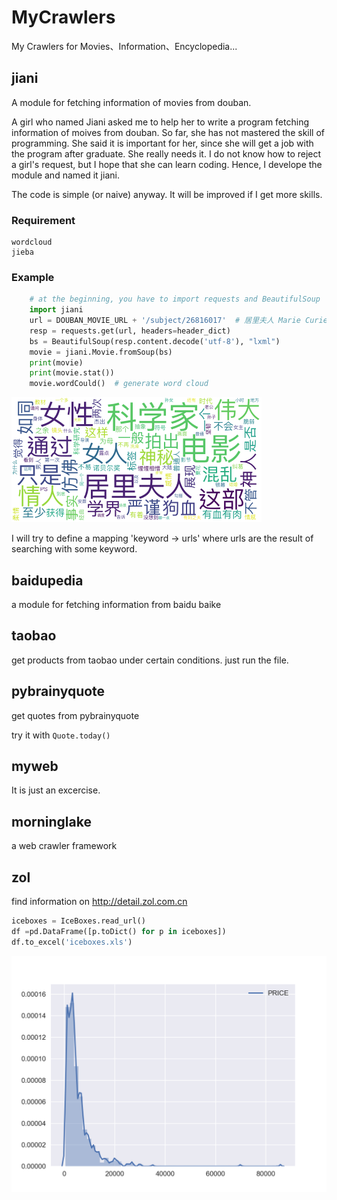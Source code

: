 # MyCrawlers
My Crawlers for Movies、Information、Encyclopedia...


## jiani

A module for fetching information of movies from douban.

A girl who named Jiani asked me to help her to write a program fetching information of moives from douban. So far, she has not mastered the skill of programming. She said it is important for her, since she will get a job with the program after graduate. She really needs it. I do not know how to reject a girl's request, but I hope that she can learn coding. Hence, I develope the module and named it jiani.

The code is simple (or naive) anyway. It will be improved if I get more skills.


### Requirement

    wordcloud
    jieba
    

### Example
```python
    # at the beginning, you have to import requests and BeautifulSoup
    import jiani
    url = DOUBAN_MOVIE_URL + '/subject/26816017'  # 居里夫人 Marie Curie -> url ???
    resp = requests.get(url, headers=header_dict)
    bs = BeautifulSoup(resp.content.decode('utf-8'), "lxml")
    movie = jiani.Movie.fromSoup(bs)
    print(movie)
    print(movie.stat())
    movie.wordCould()  # generate word cloud
```

![](https://github.com/Freakwill/MyCrawlers/blob/master/居里夫人%20Marie%20Curie(2016).png?raw=true)

I will try to define a mapping 'keyword -> urls' where urls are the result of searching with some keyword.

## baidupedia

a module for fetching information from baidu baike


## taobao

get products from taobao under certain conditions.
just run the file.

## pybrainyquote

get quotes from pybrainyquote

try it with `Quote.today()`

## myweb

It is just an excercise.

## morninglake
a web crawler framework


## zol

find information on http://detail.zol.com.cn

```python
iceboxes = IceBoxes.read_url()
df =pd.DataFrame([p.toDict() for p in iceboxes])
df.to_excel('iceboxes.xls')
```

![](https://github.com/Freakwill/MyCrawlers/blob/master/zol/icebox_price.png?raw=true)
